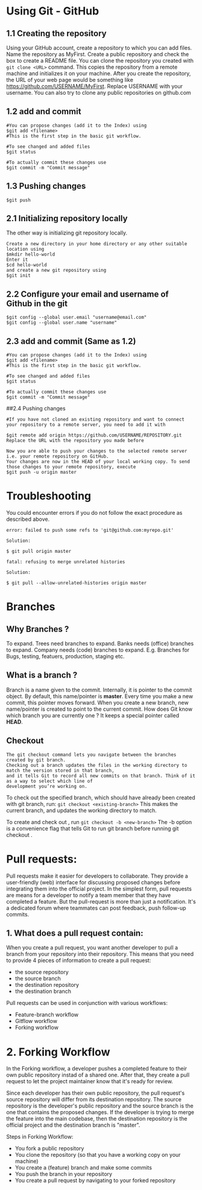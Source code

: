 # Using Git - GitHub

## 1.1 Creating the repository

Using your GitHub account, create a repository to which you can add files. Name the repository as MyFirst. Create a public repository and check the box to create a README file.
You can clone the repository you created with `git clone <URL>` command. This copies the repository from a remote machine and initializes it on your machine.
After you create the repository, the URL of your web page would be something like https://github.com/USERNAME/MyFirst. Replace USERNAME with your username.
You can also try to clone any public repositories on github.com

## 1.2 add and commit
```
#You can propose changes (add it to the Index) using
$git add <filename>
#This is the first step in the basic git workflow.

#To see changed and added files
$git status

#To actually commit these changes use
$git commit -m "Commit message"
```

## 1.3 Pushing changes
```
$git push
```

## 2.1 Initializing repository locally 

The other way is initializing git repository locally. 
```
Create a new directory in your home directory or any other suitable location using
$mkdir hello-world
Enter it
$cd hello-world
and create a new git repository using 
$git init
```

## 2.2 Configure your email and username of Github in the git
```
$git config --global user.email "username@email.com"
$git config --global user.name "username"
```

## 2.3 add and commit (Same as 1.2)
```
#You can propose changes (add it to the Index) using
$git add <filename>
#This is the first step in the basic git workflow.

#To see changed and added files
$git status

#To actually commit these changes use
$git commit -m "Commit message"
```

##2.4 Pushing changes 
```
#If you have not cloned an existing repository and want to connect your repository to a remote server, you need to add it with

$git remote add origin https://github.com/USERNAME/REPOSITORY.git 
Replace the URL with the repository you made before

Now you are able to push your changes to the selected remote server i.e. your remote repository on GitHub.
Your changes are now in the HEAD of your local working copy. To send those changes to your remote repository, execute 
$git push -u origin master
```
# Troubleshooting
You could encounter errors if you do not follow the exact procedure as described above.
```
error: failed to push some refs to 'git@github.com:myrepo.git'

Solution:

$ git pull origin master
```

```
fatal: refusing to merge unrelated histories

Solution:

$ git pull --allow-unrelated-histories origin master
```


# Branches

## Why Branches ?
To expand.
Trees need branches to expand. 
Banks needs (office) branches to expand.
Company needs (code) branches to expand.
E.g. Branches for Bugs, testing, featuers, production, staging etc. 

## What is a branch ?
Branch is a name given to the commit. Internally, it is pointer to the commit object.
By default, this name/pointer is **master**. Every time you make a new commit, this pointer moves forward.
When you create a new branch, new name/pointer is created to point to the current commit.
How does Git know which branch you are currently one ? It keeps a special pointer called **HEAD**.

## Checkout

    The git checkout command lets you navigate between the branches created by git branch.
    Checking out a branch updates the files in the working directory to match the version stored in that branch,
    and it tells Git to record all new commits on that branch. Think of it as a way to select which line of 
    development you’re working on.

To check out the specified branch, which should have already been created with git branch, run:
`git checkout <existing-branch>`
This makes <existing-branch> the current branch, and updates the working directory to match.

To create and check out <new-branch>, run
`git checkout -b <new-branch>`
    The -b option is a convenience flag that tells Git to run git branch <new-branch> before running git checkout <new-branch>.
  
  # Pull requests: 
Pull requests make it easier for developers to collaborate. They provide a user-friendly (web) interface for discussing
proposed changes before integrating them into the official project.
In the simplest form, pull requests are means for a developer to notify a team member that they have completed a feature. But the pull-request is more than just a notification. It's a dedicated forum where teammates can post feedback, push follow-up commits.

## 1. What does a pull request contain:
When you create a pull request, you want another developer to pull a branch from your repository into their repository. This means that you need to
provide 4 pieces of information to create a pull request:
* the source repository
* the source branch
* the destination repository
* the destination branch

Pull requests can be used in conjunction with various workflows:
* Feature-branch workflow
* Gitflow workflow
* Forking workflow

# 2. Forking Workflow
In the Forking workflow, a developer pushes a completed feature to their own public repository instad of a shared one.
After that, they create a pull request to let the project maintainer know that it's ready for review.

Since each developer has their own public repository, the pull request's source repository will differ from its destination repository.
The source repository is the developer's public repository and the source branch is the one that contains the proposed changes.
If the developer is trying to merge the feature into the main codebase, then the destination repository is the official project and 
the destination branch is "master".

Steps in Forking Workflow:
* You fork a public repository
* You clone the repository (so that you have a working copy on your machine)
* You create a (feature) branch and make some commits
* You push the branch in your repository
* You create a pull request by navigating to your forked repository
